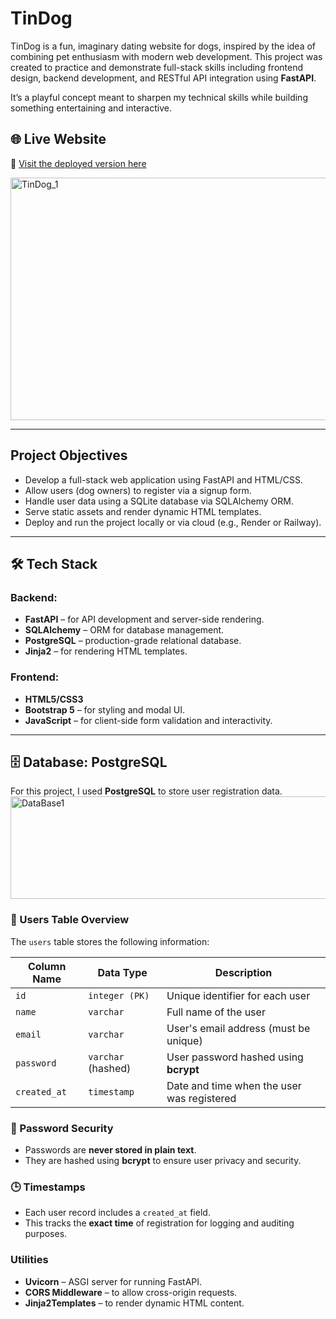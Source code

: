 # TinDog 

TinDog is a fun, imaginary dating website for dogs, inspired by the idea of combining pet enthusiasm with modern web development. This project was created to practice and demonstrate full-stack skills including frontend design, backend development, and RESTful API integration using **FastAPI**.

It’s a playful concept meant to sharpen my technical skills while building something entertaining and interactive.

## 🌐 Live Website

🔗 [Visit the deployed version here](https://tindog-website-uwnd.onrender.com/)

<img width="1079" height="388" alt="TinDog_1" src="https://github.com/user-attachments/assets/fa960ad6-0662-40cd-b94f-205edf318a9f" />


---

##  Project Objectives

- Develop a full-stack web application using FastAPI and HTML/CSS.
- Allow users (dog owners) to register via a signup form.
- Handle user data using a SQLite database via SQLAlchemy ORM.
- Serve static assets and render dynamic HTML templates.
- Deploy and run the project locally or via cloud (e.g., Render or Railway).

---

## 🛠 Tech Stack

### Backend:
- **FastAPI** – for API development and server-side rendering.
- **SQLAlchemy** – ORM for database management.
- **PostgreSQL** – production-grade relational database.
- **Jinja2** – for rendering HTML templates.

### Frontend:
- **HTML5/CSS3**
- **Bootstrap 5** – for styling and modal UI.
- **JavaScript** – for client-side form validation and interactivity.

---

## 🗄️ Database: PostgreSQL

For this project, I used **PostgreSQL** to store user registration data.
<img width="887" height="164" alt="DataBase1" src="https://github.com/user-attachments/assets/a29a127d-0998-4e24-a949-81480326e222" />

### 🧾 Users Table Overview

The `users` table stores the following information:

| Column Name | Data Type           | Description                                  |
|-------------|---------------------|----------------------------------------------|
| `id`        | `integer (PK)`      | Unique identifier for each user              |
| `name`      | `varchar`           | Full name of the user                        |
| `email`     | `varchar`           | User's email address (must be unique)        |
| `password`  | `varchar` (hashed)  | User password hashed using **bcrypt**        |
| `created_at`| `timestamp`         | Date and time when the user was registered   |

### 🔐 Password Security

- Passwords are **never stored in plain text**.
- They are hashed using **bcrypt** to ensure user privacy and security.

### 🕒 Timestamps

- Each user record includes a `created_at` field.
- This tracks the **exact time** of registration for logging and auditing purposes.


### Utilities
- **Uvicorn** – ASGI server for running FastAPI.
- **CORS Middleware** – to allow cross-origin requests.
- **Jinja2Templates** – to render dynamic HTML content.

